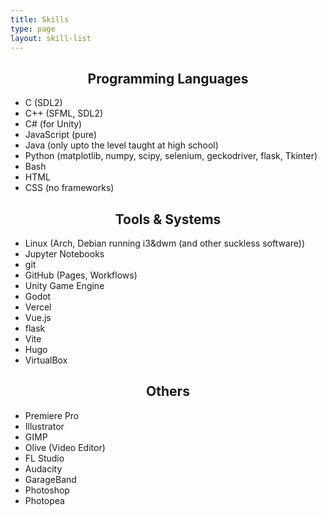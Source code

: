 ```yaml
---
title: Skills
type: page
layout: skill-list
---
```


<h2 style="text-align: center;">Programming Languages</h2>

- C (SDL2)
- C++ (SFML, SDL2)
- C# (for Unity)
- JavaScript (pure)
- Java (only upto the level taught at high school)
- Python (matplotlib, numpy, scipy, selenium, geckodriver, flask, Tkinter)
- Bash
- HTML
- CSS (no frameworks)

<h2 style="text-align: center;">Tools & Systems</h2>

- Linux (Arch, Debian running i3&dwm (and other suckless software))
- Jupyter Notebooks
- git
- GitHub (Pages, Workflows)
- Unity Game Engine
- Godot
- Vercel
- Vue.js
- flask
- Vite
- Hugo
- VirtualBox

<h2 style="text-align: center;">Others</h2>

- Premiere Pro
- Illustrator
- GIMP
- Olive (Video Editor)
- FL Studio
- Audacity
- GarageBand
- Photoshop
- Photopea
